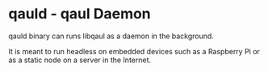 # qauld - qaul Daemon

qauld binary can runs libqaul as a daemon in the background.

It is meant to run headless on embedded devices such as
a Raspberry Pi or as a static node on a server in the Internet.
